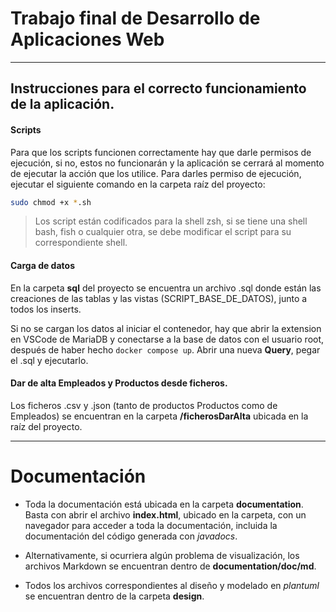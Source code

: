 # Trabajo final de Desarrollo de Aplicaciones Web

---

## Instrucciones para el correcto funcionamiento de la aplicación.

#### **Scripts**

Para que los scripts funcionen correctamente hay que darle permisos de ejecución, si no, estos no funcionarán y la aplicación se cerrará al momento de ejecutar la acción que los utilice. Para darles permiso  de ejecución, ejecutar el siguiente comando en la carpeta raíz del proyecto:

```bash
sudo chmod +x *.sh
```

> Los script están codificados para la shell zsh, si se tiene una shell bash, fish o cualquier otra, se debe modificar el script para su correspondiente shell.

#### **Carga de datos**

En la carpeta **sql** del proyecto se encuentra un archivo .sql donde están las creaciones de las tablas y las vistas (SCRIPT_BASE_DE_DATOS), junto a todos los inserts.

Si no se cargan los datos al iniciar el contenedor, hay que abrir la extension en VSCode de MariaDB y conectarse a la base de datos con el usuario root, después de haber hecho `docker compose up`. Abrir una nueva **Query**, pegar el .sql y ejecutarlo.

#### Dar de alta Empleados y Productos desde ficheros.

Los ficheros .csv y .json (tanto de productos Productos como de Empleados)  se encuentran en la carpeta **/ficherosDarAlta** ubicada en la raíz del proyecto.

---

# Documentación

* Toda la documentación está ubicada en la carpeta **documentation**. Basta con abrir el archivo **index.html**, ubicado en la carpeta, con un navegador para acceder a toda la documentación, incluida la documentación del código generada con *javadocs*. 

* Alternativamente, si ocurriera algún problema de visualización, los archivos Markdown se encuentran dentro de **documentation/doc/md**.

* Todos los archivos correspondientes al diseño y modelado en *plantuml* se encuentran dentro de la carpeta **design**.